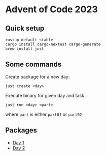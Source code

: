 # Advent of Code 2023

## Quick setup
``` shell
rustup default stable
cargo install cargo-nextest cargo-generate
brew install just
```

## Some commands
Create package for a new day:
```shell
just create <day>
```

Execute binary for given day and task
```shell
just run <day> <part>
```
where `part` is either `part01` or `part02`

## Packages
* [Day 1](day-01)
* [Day 2](day-02)